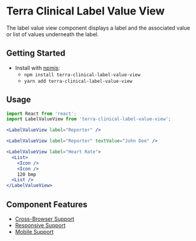 # Terra Clinical Label Value View

The label value view component displays a label and the associated value or list
of values underneath the label.

## Getting Started

- Install with [npmjs](https://www.npmjs.com):
  - `npm install terra-clinical-label-value-view`
  - `yarn add terra-clinical-label-value-view`

## Usage

```jsx
import React from 'react';
import LabelValueView from 'terra-clinical-label-value-view';

<LabelValueView label="Reporter" />

<LabelValueView label="Reporter" textValue="John Doe" />

<LabelValueView label="Heart Rate">
  <List>
    <Icon />
    <Icon />
    120 bmp
  <List />
</LabelValueView>
```

## Component Features
* [Cross-Browser Support](https://github.com/cerner/terra-core/wiki/Component-Features#cross-browser-support)
* [Responsive Support](https://github.com/cerner/terra-core/wiki/Component-Features#responsive-support)
* [Mobile Support](https://github.com/cerner/terra-core/wiki/Component-Features#mobile-support)
